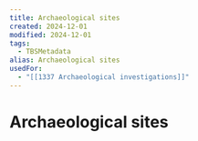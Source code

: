 ```yaml
---
title: Archaeological sites
created: 2024-12-01
modified: 2024-12-01
tags:
  - TBSMetadata
alias: Archaeological sites
usedFor:
  - "[[1337 Archaeological investigations]]"
---
```

# Archaeological sites
